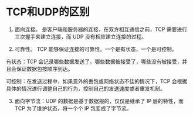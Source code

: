 # TCP和UDP的区别
1. 面向连接。 是客户端和服务器的连接，在双方相互通信之前，TCP 需要进行三次握手来建立连接，而 UDP 没有相应建立连接的过程。

2. 可靠性。 TCP 能够保证连接的可靠性。一个是有状态，一个是可控制。

有状态：TCP 会记录哪些数据发送了，哪些数据被接受了，哪些没有被接受，并且会保证数据包按顺序到达。

可控制：在发送过程中，如果意外的丢包或网络状态不佳的情况下，TCP 会根据具体的情况进行调整自己的行为，控制自己的发送速度或者重发机制。

3. 面向字节流：UDP 的数据是基于数据报的，仅仅是继承了 IP 层的特性，而 TCP 为了维护状态，将一个个 IP 包变成了字节流。